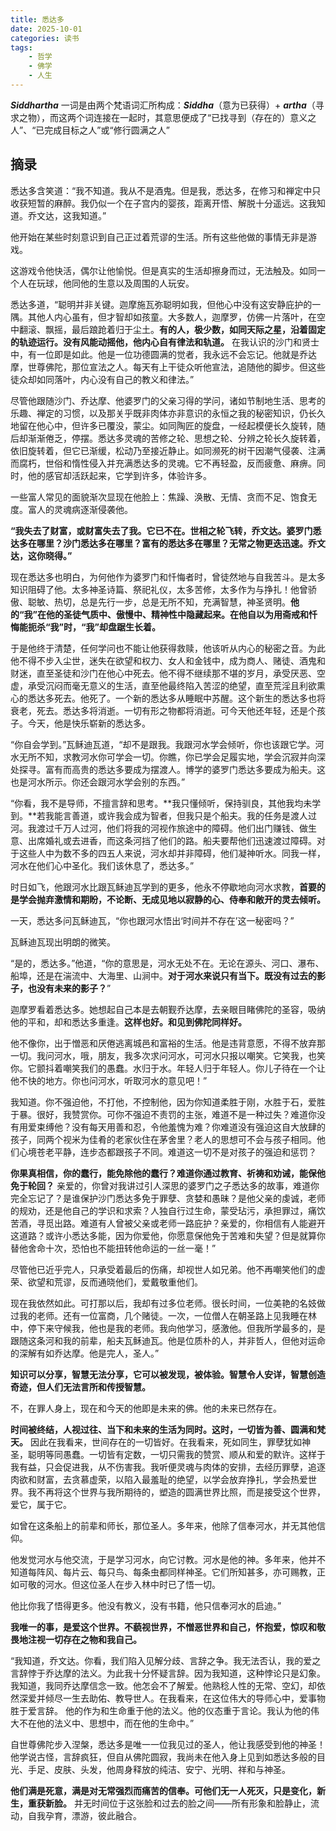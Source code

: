 ```yaml
---
title: 悉达多
date: 2025-10-01
categories: 读书
tags:
    - 哲学
    - 佛学
    - 人生
---
```


**_Siddhartha_** 一词是由两个梵语词汇所构成：**_Siddha_**（意为已获得）+ **_artha_**（寻求之物），而这两个词连接在一起时，其意思便成了“已找寻到（存在的）意义之人”、“已完成目标之人”或“修行圆满之人”

## 摘录
悉达多含笑道：“我不知道。我从不是酒鬼。但是我，悉达多，在修习和禅定中只收获短暂的麻醉。我仍似一个在子宫内的婴孩，距离开悟、解脱十分遥远。这我知道。乔文达，这我知道。”

他开始在某些时刻意识到自己正过着荒谬的生活。所有这些他做的事情无非是游戏。

这游戏令他快活，偶尔让他愉悦。但是真实的生活却擦身而过，无法触及。如同一个人在玩球，他同他的生意以及周围的人玩安。

悉达多道，“聪明并非关键。迦摩施瓦弥聪明如我，但他心中没有这安静庇护的一隅。其他人内心虽有，但才智却如孩童。大多数人，迦摩罗，仿佛一片落叶，在空中翻滚、飘摇，最后踉跄着归于尘土。**有的人，极少数，如同天际之星，沿着固定的轨迹运行。没有风能动摇他，他内心自有律法和轨道。** 在我认识的沙门和贤士中，有一位即是如此。他是一位功德圆满的觉者，我永远不会忘记。他就是乔达摩，世尊佛陀，那位宣法之人。每天有上干徒众听他宣法，追随他的脚步。但这些徒众却如同落叶，内心没有自己的教义和律法。”

尽管他跟随沙门、乔达摩、他婆罗门的父亲习得的学问，诸如节制地生活、思考的乐趣、禅定的习惯，以及那关乎既非肉体亦非意识的永恒之我的秘密知识，仍长久地留在他心中，但许多已覆没，蒙尘。如同陶匠的旋盘，一经起模便长久旋转，随后却渐渐倦乏，停摆。悉达多灵魂的苦修之轮、思想之轮、分辨之轮长久旋转着，依旧旋转着，但它已渐缓，松动乃至接近静止。如同濒死的树干因潮气侵袭、注满而腐朽，世俗和惰性侵入并充满悉达多的灵魂。它不再轻盈，反而疲惫、麻痹。同时，他的感官却活跃起来，它学到许多，体验许多。

一些富人常见的面貌渐次显现在他脸上：焦躁、涣散、无情、贪而不足、饱食无度。富人的灵魂病逐渐侵袭他。

**“我失去了财富，或财富失去了我。它已不在。世相之轮飞转，乔文达。婆罗门悉达多在哪里？沙门悉达多在哪里？富有的悉达多在哪里？无常之物更迭迅速。乔文达，这你晓得。”** 

现在悉达多也明白，为何他作为婆罗门和忏悔者时，曾徒然地与自我苦斗。是太多知识阻碍了他。太多神圣诗篇、祭祀礼仪，太多苦修，太多作为与挣扎！他曾骄傲、聪敏、热切，总是先行一步，总是无所不知，充满智慧，神圣贤明。**他的“我”在他的圣徒气质中、傲慢中、精神性中隐藏起来。在他自以为用斋戒和忏悔能扼杀“我”时，“我”却盘踞生长着。** 

于是他终于清楚，任何学问也不能让他获得救赎，他该听从内心的秘密之音。为此他不得不步入尘世，迷失在欲望和权力、女人和金钱中，成为商人、赌徒、酒鬼和财迷，直至圣徒和沙门在他心中死去。他不得不继续那不堪的岁月，承受厌恶、空虚，承受沉闷而毫无意义的生活，直至他最终陷入苦涩的绝望，直至荒淫且利欲熏心的悉达多死去。他死了。一个新的悉达多从睡眠中苏醒。这个新生的悉达多也将衰老，死去。悉达多将消逝。一切有形之物都将消逝。可今天他还年轻，还是个孩子。今天，他是快乐崭新的悉达多。

“你自会学到。”瓦稣迪瓦道，“却不是跟我。我跟河水学会倾听，你也该跟它学。河水无所不知，求教河水你可学会一切。你瞧，你已学会足履实地，学会沉寂并向深处探寻。富有而高贵的悉达多要成为摆渡人。博学的婆罗门悉达多要成为船夫。这也是河水所示。你还会跟河水学会别的东西。”

“你看，我不是导师，不擅言辞和思考。**我只懂倾听，保持驯良，其他我均未学到。**若我能言善道，或许我会成为智者，但我只是个船夫。我的任务是渡人过河。我渡过千万人过河，他们将我的河视作旅途中的障碍。他们出门赚钱、做生意、出席婚礼或去进香，而这条河挡了他们的路。船夫要帮他们迅速渡过障碍。对于这些人中为数不多的四五人来说，河水却并非障碍，他们凝神听水。同我一样，河水在他们心中圣化。我们该休息了，悉达多。”

时日如飞，他跟河水比跟瓦稣迪瓦学到的更多，他永不停歇地向河水求教，**首要的是学会抛弃激情和期盼，不论断、无成见地以寂静的心、侍奉和敞开的灵去倾听。**

一天，悉达多问瓦稣迪瓦，“你也跟河水悟出‘时间并不存在’这一秘密吗？”

瓦稣迪瓦现出明朗的微笑。

“是的，悉达多。”他道，“你的意思是，河水无处不在。无论在源头、河口、瀑布、船埠，还是在湍流中、大海里、山涧中。**对于河水来说只有当下。既没有过去的影子，也没有未来的影子？**”

迦摩罗看着悉达多。她想起自己本是去朝觐乔达摩，去亲眼目睹佛陀的圣容，吸纳他的平和，却和悉达多重逢。**这样也好。和见到佛陀同样好。**

他不像你，出于憎恶和厌倦逃离城邑和富裕的生活。他是违背意愿，不得不放弃那一切。我问河水，哦，朋友，我多次求问河水，可河水只报以嘲笑。它笑我，也笑你。它颤抖着嘲笑我们的愚蠢。水归于水。年轻人归于年轻人。你儿子待在一个让他不快的地方。你也问河水，听取河水的意见吧！”

我知道。你不强迫他，不打他，不控制他，因为你知道柔胜于刚，水胜于石，爱胜于暴。很好，我赞赏你。可你不强迫不责罚的主张，难道不是一种过失？难道你没有用爱束缚他？没有每天用善和忍，令他羞愧为难？你难道没有强迫这自大放肆的孩子，同两个视米为佳肴的老家伙住在茅舍里？老人的思想可不会与孩子相同。他们心境苍老平静，连步态都跟孩子不同。难道这一切不是对孩子的强迫和惩罚？

**你果真相信，你的蠢行，能免除他的蠢行？难道你通过教育、祈祷和劝诫，能保他免于轮回？** 亲爱的，你曾对我讲过引人深思的婆罗门之子悉达多的故事，难道你完全忘记了？是谁保护沙门悉达多免于罪孽、贪婪和愚昧？是他父亲的虔诚，老师的规劝，还是他自己的学识和求索？人独自行过生命，蒙受玷污，承担罪过，痛饮苦酒，寻觅出路。难道有人曾被父亲或老师一路庇护？亲爱的，你相信有人能避开这道路？或许小悉达多能，因为你爱他，你愿意保他免于苦难和失望？但是就算你替他舍命十次，恐怕也不能扭转他命运的一丝一毫！”

尽管他已近乎完人，只承受着最后的伤痛，却视世人如兄弟。他不再嘲笑他们的虚荣、欲望和荒谬，反而通晓他们，爱戴敬重他们。

现在我依然如此。可打那以后，我却有过多位老师。很长时间，一位美艳的名妓做过我的老师。还有一位富商，几个赌徒。一次，一位僧人在朝圣路上见我睡在林中，停下来守候我，他也是我的老师。我向他学习，感激他。但我所学最多的，是跟随这条河和我的前辈，船夫瓦稣迪瓦。他是位质朴的人，并非哲人，但他对运命的深解有如乔达摩。他是完人，圣人。”

**知识可以分享，智慧无法分享，它可以被发现，被体验。智慧令人安详，智慧创造奇迹，但人们无法言所和传授智慧。** 

不，在罪人身上，现在和今天的他即是未来的佛。他的未来已然存在。

**时间被终结，人视过往、当下和未来的生活为同时。这时，一切皆为善、圆满和梵天。** 因此在我看来，世间存在的一切皆好。在我看来，死如同生，罪孽犹如神圣，聪明等同愚蠢。一切皆有定数，一切只需我的赞赏、顺从和爱的默许。这样于我有益，只会促进我，从不伤害我。我听便灵魂与肉体的安排，去经历罪孽，追逐肉欲和财富，去贪慕虚荣，以陷入最羞耻的绝望，以学会放弃挣扎，学会热爱世界。我不再将这个世界与我所期待的，塑造的圆满世界比照，而是接受这个世界，爱它，属于它。

如曾在这条船上的前辈和师长，那位圣人。多年来，他除了信奉河水，并无其他信仰。

他发觉河水与他交流，于是学习河水，向它讨教。河水是他的神。多年来，他并不知道每阵风、每片云、每只鸟、每条虫都同样神圣。它们所知甚多，亦可赐教，正如可敬的河水。但这位圣人在步入林中时已了悟一切。

他比你我了悟得更多。他没有教义，没有书籍，他只信奉河水的启迪。”

**我唯一的事，是爱这个世界。不藐视世界，不憎恶世界和自己，怀抱爱，惊叹和敬畏地注视一切存在之物和我自己。** 

“我知道，乔文达。你看，我们陷入见解分歧、言辞之争。我无法否认，我的爱之言辞悖于乔达摩的法义。为此我十分怀疑言辞。因为我知道，这种悖论只是幻象。我知道，我同乔达摩信念一致。他怎会不了解爱。他熟稔人性的无常、空幻，却依然深爱并倾尽一生去助佑、教导世人。在我看来，在这位伟大的导师心中，爱事物胜于爱言辞。
他的作为和生命重于他的法义。他的仪态重于言论。我认为他的伟大不在他的法义中、思想中，而在他的生命中。”

自世尊佛陀步入涅槃，悉达多是唯一一位我见过的圣人，他让我感受到他的神圣！他学说古怪，言辞疯狂，但自从佛陀圆寂，我尚未在他入身上见到如悉达多般的目光、手足、皮肤、头发，他周身释放的纯洁、安宁、光明、祥和与神圣。

**他们满是死意，满是对无常强烈而痛苦的信奉。可他们无一人死灭，只是变化，新生，重获新脸。** 并无时间位于这张脸和过去的脸之间——所有形象和脸静止，流动，自我孕育，漂游，彼此融合。
